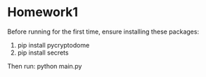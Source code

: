 # Homework1
Before running for the first time, ensure installing these packages:
1. pip install pycryptodome
2. pip install secrets

Then run: python main.py

